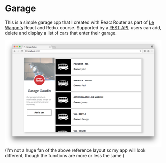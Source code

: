 # Garage

This is a simple garage app that I created with React Router as part of [Le Wagon's](http://www.lewagon.com) React and Redux course. Supported by a [REST API](https://github.com/lewagon/garage-api#readme), users can add, delete and display a list of cars that enter their garage.

![Garage](https://raw.githubusercontent.com/lewagon/react-redux-images/master/redux/redux-garage-index.png)
(I'm not a huge fan of the above reference layout so my app will look different, though the functions are more or less the same.)
